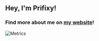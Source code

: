 ## Hey, I'm Prifixy!

### Find more about me on [my website](https://jaapvd.nl/)!

![Metrics](https://raw.githubusercontent.com/Ahwxx/Ahwxx/main/github-metrics.svg)
